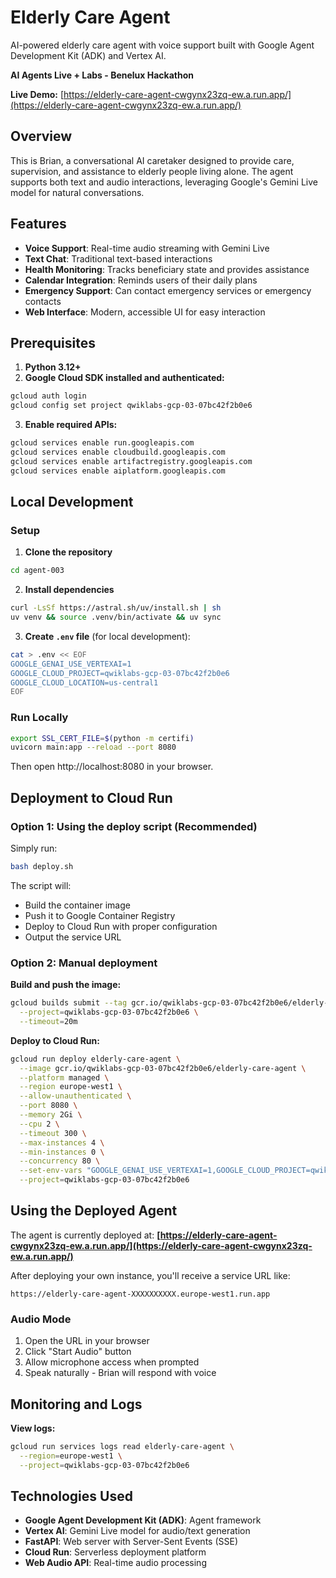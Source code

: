 # Elderly Care Agent

AI-powered elderly care agent with voice support built with Google Agent Development Kit (ADK) and Vertex AI.

**AI Agents Live + Labs - Benelux Hackathon**

**Live Demo:** [https://elderly-care-agent-cwgynx23zq-ew.a.run.app/](https://elderly-care-agent-cwgynx23zq-ew.a.run.app/)

## Overview

This is Brian, a conversational AI caretaker designed to provide care, supervision, and assistance to elderly people living alone. The agent supports both text and audio interactions, leveraging Google's Gemini Live model for natural conversations.

## Features

- **Voice Support**: Real-time audio streaming with Gemini Live
- **Text Chat**: Traditional text-based interactions
- **Health Monitoring**: Tracks beneficiary state and provides assistance
- **Calendar Integration**: Reminds users of their daily plans
- **Emergency Support**: Can contact emergency services or emergency contacts
- **Web Interface**: Modern, accessible UI for easy interaction

## Prerequisites

1. **Python 3.12+**
2. **Google Cloud SDK installed and authenticated:**
```bash
gcloud auth login
gcloud config set project qwiklabs-gcp-03-07bc42f2b0e6
```

3. **Enable required APIs:**
```bash
gcloud services enable run.googleapis.com
gcloud services enable cloudbuild.googleapis.com
gcloud services enable artifactregistry.googleapis.com
gcloud services enable aiplatform.googleapis.com
```

## Local Development

### Setup

1. **Clone the repository**
```bash
cd agent-003
```

2. **Install dependencies**
```bash
curl -LsSf https://astral.sh/uv/install.sh | sh
uv venv && source .venv/bin/activate && uv sync
```

3. **Create `.env` file** (for local development):
```bash
cat > .env << EOF
GOOGLE_GENAI_USE_VERTEXAI=1
GOOGLE_CLOUD_PROJECT=qwiklabs-gcp-03-07bc42f2b0e6
GOOGLE_CLOUD_LOCATION=us-central1
EOF
```

### Run Locally

```bash
export SSL_CERT_FILE=$(python -m certifi)
uvicorn main:app --reload --port 8080
```

Then open http://localhost:8080 in your browser.

## Deployment to Cloud Run

### Option 1: Using the deploy script (Recommended)

Simply run:
```bash
bash deploy.sh
```

The script will:
- Build the container image
- Push it to Google Container Registry
- Deploy to Cloud Run with proper configuration
- Output the service URL

### Option 2: Manual deployment

**Build and push the image:**
```bash
gcloud builds submit --tag gcr.io/qwiklabs-gcp-03-07bc42f2b0e6/elderly-care-agent \
  --project=qwiklabs-gcp-03-07bc42f2b0e6 \
  --timeout=20m
```

**Deploy to Cloud Run:**
```bash
gcloud run deploy elderly-care-agent \
  --image gcr.io/qwiklabs-gcp-03-07bc42f2b0e6/elderly-care-agent \
  --platform managed \
  --region europe-west1 \
  --allow-unauthenticated \
  --port 8080 \
  --memory 2Gi \
  --cpu 2 \
  --timeout 300 \
  --max-instances 4 \
  --min-instances 0 \
  --concurrency 80 \
  --set-env-vars "GOOGLE_GENAI_USE_VERTEXAI=1,GOOGLE_CLOUD_PROJECT=qwiklabs-gcp-03-07bc42f2b0e6,GOOGLE_CLOUD_LOCATION=us-central1" \
  --project=qwiklabs-gcp-03-07bc42f2b0e6
```

## Using the Deployed Agent

The agent is currently deployed at: **[https://elderly-care-agent-cwgynx23zq-ew.a.run.app/](https://elderly-care-agent-cwgynx23zq-ew.a.run.app/)**

After deploying your own instance, you'll receive a service URL like:
```
https://elderly-care-agent-XXXXXXXXXX.europe-west1.run.app
```

### Audio Mode
1. Open the URL in your browser
2. Click "Start Audio" button
3. Allow microphone access when prompted
4. Speak naturally - Brian will respond with voice


## Monitoring and Logs

**View logs:**
```bash
gcloud run services logs read elderly-care-agent \
  --region=europe-west1 \
  --project=qwiklabs-gcp-03-07bc42f2b0e6
```

## Technologies Used

- **Google Agent Development Kit (ADK)**: Agent framework
- **Vertex AI**: Gemini Live model for audio/text generation
- **FastAPI**: Web server with Server-Sent Events (SSE)
- **Cloud Run**: Serverless deployment platform
- **Web Audio API**: Real-time audio processing


